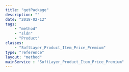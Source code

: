 ```yaml
---
title: "getPackage"
description: ""
date: "2018-02-12"
tags:
    - "method"
    - "sldn"
    - "Product"
classes:
    - "SoftLayer_Product_Item_Price_Premium"
type: "reference"
layout: "method"
mainService : "SoftLayer_Product_Item_Price_Premium"
---
```

